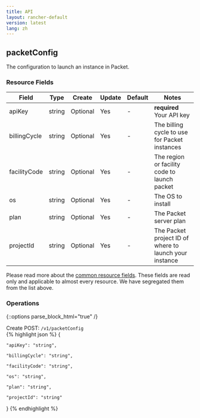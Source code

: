 ```yaml
---
title: API
layout: rancher-default
version: latest
lang: zh
---
```


## packetConfig

The configuration to launch an instance in Packet.

### Resource Fields

Field | Type | Create | Update | Default | Notes
---|---|---|---|---|---
apiKey | string | Optional | Yes | - | <strong>required</strong> Your API key
billingCycle | string | Optional | Yes | - | The billing cycle to use for Packet instances
facilityCode | string | Optional | Yes | - | The region or facility code to launch packet
os | string | Optional | Yes | - | The OS to install
plan | string | Optional | Yes | - | The Packet server plan
projectId | string | Optional | Yes | - | The Packet project ID of where to launch your instance


Please read more about the [common resource fields]({{site.baseurl}}/rancher/{{page.version}}/{{page.lang}}/api/common/). 
These fields are read only and applicable to almost every resource. We have segregated them from the list above.


### Operations
{::options parse_block_html="true" /}



<div class="action">
<span class="header">
Create
<span class="headerright">POST:  <code>/v1/packetConfig</code></span></span>
<div class="action-contents">
{% highlight json %} 
{

	"apiKey": "string",

	"billingCycle": "string",

	"facilityCode": "string",

	"os": "string",

	"plan": "string",

	"projectId": "string"

} 
{% endhighlight %}
</div>
</div>










